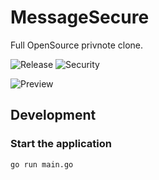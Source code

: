 # MessageSecure
Full OpenSource privnote clone. 

![Release](https://img.shields.io/github/release/alexohneander/MessageSecure.svg)
![Security](https://github.com/alexohneander/MessageSecure/workflows/CodeQL/badge.svg)

![Preview](https://i.imgur.com/YKcoapx.png "MessageSecure Preview")


## Development

### Start the application 

```bash
go run main.go
```
